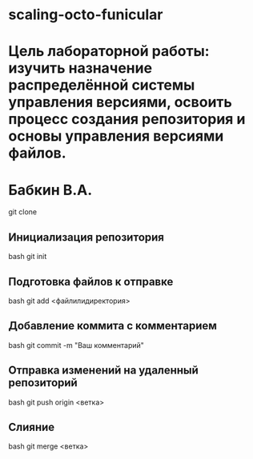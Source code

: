 # scaling-octo-funicular
# Цель лабораторной работы: изучить назначение распределённой системы управления версиями, освоить процесс создания репозитория и основы управления версиями файлов. 
# Бабкин В.А.
git clone <URL>
## Инициализация репозитория
bash
git init
## Подготовка файлов к отправке
bash
git add <файлилидиректория>
## Добавление коммита с комментарием
bash
git commit -m "Ваш комментарий"
## Отправка изменений на удаленный репозиторий
bash
git push origin <ветка>
## Слияние
bash
git merge <ветка>
